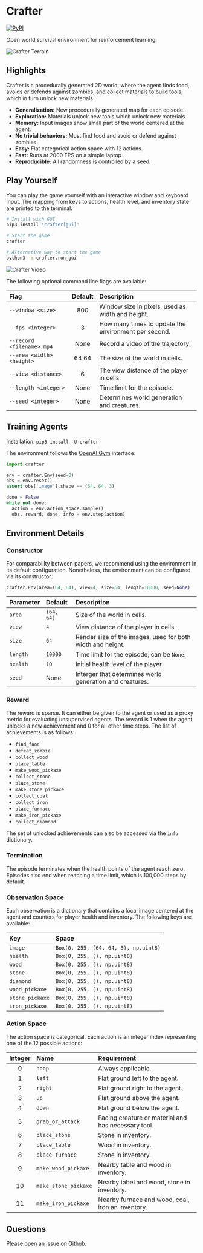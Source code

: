 # Crafter

[![PyPI](https://img.shields.io/pypi/v/crafter.svg)](https://pypi.python.org/pypi/crafter/#history)

Open world survival environment for reinforcement learning.

![Crafter Terrain](https://github.com/danijar/crafter/raw/main/media/terrain.png)

## Highlights

Crafter is a procedurally generated 2D world, where the agent finds food,
avoids or defends against zombies, and collect materials to build tools, which
in turn unlock new materials.

- **Generalization:** New procedurally generated map for each episode.
- **Exploration:** Materials unlock new tools which unlock new materials.
- **Memory:** Input images show small part of the world centered at the agent.
- **No trivial behaviors:** Must find food and avoid or defend against zombies.
- **Easy:** Flat categorical action space with 12 actions.
- **Fast:** Runs at 2000 FPS on a simple laptop.
- **Reproducible:** All randomness is controlled by a seed.

## Play Yourself

You can play the game yourself with an interactive window and keyboard input.
The mapping from keys to actions, health level, and inventory state are printed
to the terminal.

```sh
# Install with GUI
pip3 install 'crafter[gui]'

# Start the game
crafter

# Alternative way to start the game
python3 -m crafter.run_gui
```

![Crafter Video](https://github.com/danijar/crafter/raw/main/media/video.gif)

The following optional command line flags are available:

| Flag | Default | Description |
| :--- | :-----: | :---------- |
| `--window <size>` | 800 | Window size in pixels, used as width and height. |
| `--fps <integer>` | 3 | How many times to update the environment per second. |
| `--record <filename>.mp4` | None | Record a video of the trajectory. |
| `--area <width> <height>` | 64 64 | The size of the world in cells. |
| `--view <distance>` | 6 | The view distance of the player in cells. |
| `--length <integer>` | None | Time limit for the episode. |
| `--seed <integer>` | None | Determines world generation and creatures. |

## Training Agents

Installation: `pip3 install -U crafter`

The environment follows the [OpenAI Gym][gym] interface:

```py
import crafter

env = crafter.Env(seed=0)
obs = env.reset()
assert obs['image'].shape == (64, 64, 3)

done = False
while not done:
  action = env.action_space.sample()
  obs, reward, done, info = env.step(action)
```

[gym]: https://github.com/openai/gym

## Environment Details

### Constructor

For comparability between papers, we recommend using the environment in its
default configuration. Nonetheless, the environment can be configured via its
constructor:

```py
crafter.Env(area=(64, 64), view=4, size=64, length=10000, seed=None)
```

| Parameter | Default | Description |
| :-------- | :------ | :---------- |
| `area` | `(64, 64)` | Size of the world in cells. |
| `view` | `4` | View distance of the player in cells. |
| `size` | `64` | Render size of the images, used for both width and height. |
| `length` | `10000` | Time limit for the episode, can be `None`. |
| `health` | `10` | Initial health level of the player. |
| `seed` | None | Interger that determines world generation and creatures. |

### Reward

The reward is sparse. It can either be given to the agent or used as a proxy
metric for evaluating unsupervised agents. The reward is 1 when the agent
unlocks a new achievement and 0 for all other time steps. The list of
achievements is as follows:

- `find_food`
- `defeat_zombie`
- `collect_wood`
- `place_table`
- `make_wood_pickaxe`
- `collect_stone`
- `place_stone`
- `make_stone_pickaxe`
- `collect_coal`
- `collect_iron`
- `place_furnace`
- `make_iron_pickaxe`
- `collect_diamond`

The set of unlocked achievements can also be accessed via the `info`
dictionary.

### Termination

The episode terminates when the health points of the agent reach zero. Episodes
also end when reaching a time limit, which is 100,000 steps by default.

### Observation Space

Each observation is a dictionary that contains a local image centered at the
agent and counters for player health and inventory. The following keys are
available:

| Key | Space |
| :-- | :---- |
| `image` | `Box(0, 255, (64, 64, 3), np.uint8)` |
| `health` | `Box(0, 255, (), np.uint8)` |
| `wood` | `Box(0, 255, (), np.uint8)` |
| `stone` | `Box(0, 255, (), np.uint8)` |
| `diamond` | `Box(0, 255, (), np.uint8)` |
| `wood_pickaxe` | `Box(0, 255, (), np.uint8)` |
| `stone_pickaxe` | `Box(0, 255, (), np.uint8)` |
| `iron_pickaxe` | `Box(0, 255, (), np.uint8)` |

### Action Space

The action space is categorical. Each action is an integer index representing
one of the 12 possible actions:

| Integer | Name | Requirement |
| :-----: | :--- | :---------- |
| 0 | `noop` | Always applicable. |
| 1 | `left` | Flat ground left to the agent. |
| 2 | `right` | Flat ground right to the agent. |
| 3 | `up` | Flat ground above the agent. |
| 4 | `down` | Flat ground below the agent. |
| 5 | `grab_or_attack` | Facing creature or material and has necessary tool. |
| 6 | `place_stone` | Stone in inventory. |
| 7 | `place_table` | Wood in inventory. |
| 8 | `place_furnace` | Stone in inventory. |
| 9 | `make_wood_pickaxe` | Nearby table and wood in inventory. |
| 10 | `make_stone_pickaxe` | Nearby tabel and wood, stone in inventory. |
| 11 | `make_iron_pickaxe` | Nearby furnace and wood, coal, iron an inventory. |

## Questions

Please [open an issue][issues] on Github.

[issues]: https://github.com/danijar/crafter/issues
